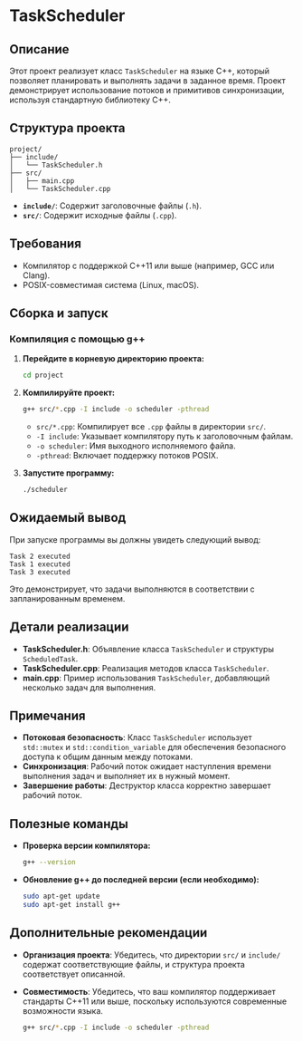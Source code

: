 # TaskScheduler

## Описание

Этот проект реализует класс `TaskScheduler` на языке C++, который позволяет планировать и выполнять задачи в заданное время. Проект демонстрирует использование потоков и примитивов синхронизации, используя стандартную библиотеку C++.

## Структура проекта

```
project/
├── include/
│   └── TaskScheduler.h
├── src/
│   ├── main.cpp
│   └── TaskScheduler.cpp
```

- **`include/`**: Содержит заголовочные файлы (`.h`).
- **`src/`**: Содержит исходные файлы (`.cpp`).

## Требования

- Компилятор с поддержкой C++11 или выше (например, GCC или Clang).
- POSIX-совместимая система (Linux, macOS).

## Сборка и запуск

### Компиляция с помощью g++

1. **Перейдите в корневую директорию проекта:**

   ```bash
   cd project
   ```

2. **Компилируйте проект:**

   ```bash
   g++ src/*.cpp -I include -o scheduler -pthread
   ```

   - `src/*.cpp`: Компилирует все `.cpp` файлы в директории `src/`.
   - `-I include`: Указывает компилятору путь к заголовочным файлам.
   - `-o scheduler`: Имя выходного исполняемого файла.
   - `-pthread`: Включает поддержку потоков POSIX.

3. **Запустите программу:**

   ```bash
   ./scheduler
   ```

## Ожидаемый вывод

При запуске программы вы должны увидеть следующий вывод:

```
Task 2 executed
Task 1 executed
Task 3 executed
```

Это демонстрирует, что задачи выполняются в соответствии с запланированным временем.

## Детали реализации

- **TaskScheduler.h**: Объявление класса `TaskScheduler` и структуры `ScheduledTask`.
- **TaskScheduler.cpp**: Реализация методов класса `TaskScheduler`.
- **main.cpp**: Пример использования `TaskScheduler`, добавляющий несколько задач для выполнения.

## Примечания

- **Потоковая безопасность**: Класс `TaskScheduler` использует `std::mutex` и `std::condition_variable` для обеспечения безопасного доступа к общим данным между потоками.
- **Синхронизация**: Рабочий поток ожидает наступления времени выполнения задач и выполняет их в нужный момент.
- **Завершение работы**: Деструктор класса корректно завершает рабочий поток.

## Полезные команды

- **Проверка версии компилятора:**

  ```bash
  g++ --version
  ```

- **Обновление g++ до последней версии (если необходимо):**

  ```bash
  sudo apt-get update
  sudo apt-get install g++
  ```

## Дополнительные рекомендации

- **Организация проекта**: Убедитесь, что директории `src/` и `include/` содержат соответствующие файлы, и структура проекта соответствует описанной.
- **Совместимость**: Убедитесь, что ваш компилятор поддерживает стандарты C++11 или выше, поскольку используются современные возможности языка.

  ```bash
  g++ src/*.cpp -I include -o scheduler -pthread
  ```
